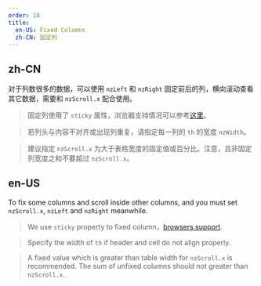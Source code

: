 ```yaml
---
order: 18
title:
  en-US: Fixed Columns
  zh-CN: 固定列
---
```


## zh-CN


对于列数很多的数据，可以使用 `nzLeft` 和 `nzRight` 固定前后的列，横向滚动查看其它数据，需要和 `nzScroll.x` 配合使用。

> 固定列使用了 `sticky` 属性，浏览器支持情况可以参考[这里](https://caniuse.com/#feat=css-sticky)。

> 若列头与内容不对齐或出现列重复，请指定每一列的 `th` 的宽度 `nzWidth`。

> 建议指定 `nzScroll.x` 为大于表格宽度的固定值或百分比。注意，且非固定列宽度之和不要超过 `nzScroll.x`。

## en-US


To fix some columns and scroll inside other columns, and you must set `nzScroll.x`, `nzLeft` and `nzRight` meanwhile.

> We use `sticky` property to fixed column，[browsers support](https://caniuse.com/#feat=css-sticky).

> Specify the width of `th` if header and cell do not align properly.

> A fixed value which is greater than table width for `nzScroll.x` is recommended. The sum of unfixed columns should not greater than `nzScroll.x`.


